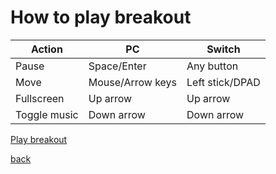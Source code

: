 # How to play breakout

| Action  | PC | Switch |
|---------|----|--------|
| Pause  | Space/Enter  | Any button |
| Move  | Mouse/Arrow keys  | Left stick/DPAD |
| Fullscreen | Up arrow | Up arrow |
| Toggle music | Down arrow | Down arrow |

[Play breakout](breakout.html)

[back](http://lord-123.github.io/Switch-tools)
